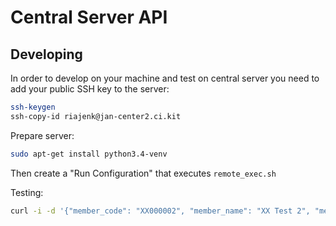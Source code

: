 # Central Server API

## Developing

In order to develop on your machine and test on central server you need to add your public SSH key to the server:
```bash
ssh-keygen
ssh-copy-id riajenk@jan-center2.ci.kit
```

Prepare server:
```bash
sudo apt-get install python3.4-venv
```

Then create a "Run Configuration" that executes `remote_exec.sh`

Testing:
```bash
curl -i -d '{"member_code": "XX000002", "member_name": "XX Test 2", "member_class": "GOV"}' -X POST jan-center2.ci.kit:5444/member
```
